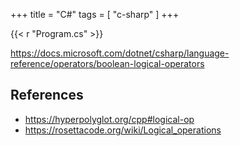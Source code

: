 +++
title = "C#"
tags = [ "c-sharp" ]
+++

{{< r "Program.cs" >}}

<https://docs.microsoft.com/dotnet/csharp/language-reference/operators/boolean-logical-operators>

## References

- <https://hyperpolyglot.org/cpp#logical-op>
- <https://rosettacode.org/wiki/Logical_operations>

